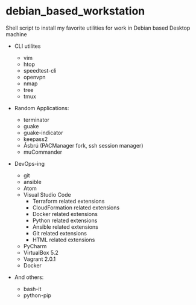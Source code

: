 # debian_based_workstation
Shell script to install my favorite utilities for work in Debian based Desktop machine

* CLI utilites
  * vim
  * htop
  * speedtest-cli
  * openvpn
  * nmap
  * tree
  * tmux
  
* Random Applications:
  * terminator
  * guake
  * guake-indicator
  * keepass2
  * Ásbrú (PACManager fork, ssh session manager)
  * muCommander


* DevOps-ing
  * git
  * ansible
  * Atom
  * Visual Studio Code
    * Terraform related extensions
    * CloudFormation related extensions
    * Docker related extensions
    * Python related extensions
    * Ansible related extensions
    * Git related extensions
    * HTML related extensions
  * PyCharm
  * VirtualBox 5.2
  * Vagrant 2.0.1
  * Docker
  
* And others:
  * bash-it
  * python-pip
